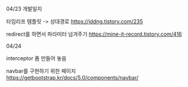 04/23 개발일지

타임리프 템플릿 -> 상대경로
https://jddng.tistory.com/235

redirect를 하면서 파라미터 넘겨주기
https://mine-it-record.tistory.com/416


04/24

interceptor 폼 만들어 놓음

navbar를 구현하기 위한 페이지
https://getbootstrap.kr/docs/5.0/components/navbar/